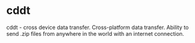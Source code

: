 # cddt

cddt - cross device data transfer. Cross-platform data transfer. Ability to send .zip files from anywhere in the world with an internet connection.